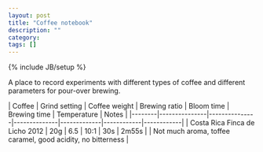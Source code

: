 ```yaml
---
layout: post
title: "Coffee notebook"
description: ""
category: 
tags: []
---
```

{% include JB/setup %}

A place to record experiments with different types of coffee and different parameters for pour-over brewing.


| Coffee | Grind setting | Coffee weight | Brewing ratio | Bloom time | Brewing time | Temperature | Notes |
|--------|---------------|---------------|--------------|-------------|------------|------------|
| Costa Rica Finca de Licho 2012 | 20g | 6.5 | 10:1 | 30s | 2m55s | | Not much aroma, toffee caramel, good acidity, no bitterness |




